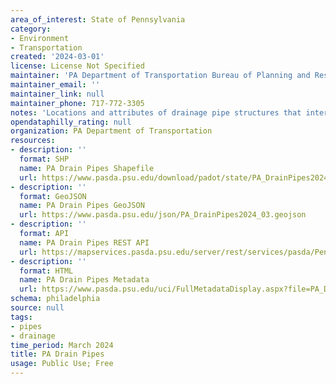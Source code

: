 ```yaml
---
area_of_interest: State of Pennsylvania
category:
- Environment
- Transportation
created: '2024-03-01'
license: License Not Specified
maintainer: 'PA Department of Transportation Bureau of Planning and Research'
maintainer_email: ''
maintainer_link: null
maintainer_phone: 717-772-3305
notes: 'Locations and attributes of drainage pipe structures that intersect with a state route'
opendataphilly_rating: null
organization: PA Department of Transportation
resources:
- description: ''
  format: SHP
  name: PA Drain Pipes Shapefile
  url: https://www.pasda.psu.edu/download/padot/state/PA_DrainPipes2024_03.zip
- description: ''
  format: GeoJSON
  name: PA Drain Pipes GeoJSON
  url: https://www.pasda.psu.edu/json/PA_DrainPipes2024_03.geojson
- description: ''
  format: API
  name: PA Drain Pipes REST API
  url: https://mapservices.pasda.psu.edu/server/rest/services/pasda/PennDOT/MapServer
- description: ''
  format: HTML
  name: PA Drain Pipes Metadata
  url: https://www.pasda.psu.edu/uci/FullMetadataDisplay.aspx?file=PA_DrainPipes2024_03.xml
schema: philadelphia
source: null
tags: 
- pipes
- drainage
time_period: March 2024
title: PA Drain Pipes
usage: Public Use; Free
---
```



